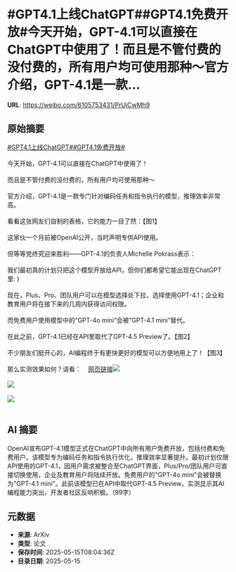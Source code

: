 # #GPT4.1上线ChatGPT##GPT4.1免费开放#今天开始，GPT-4.1可以直接在ChatGPT中使用了！而且是不管付费的没付费的，所有用户均可使用那种～官方介绍，GPT-4.1是一款...

**URL**: https://weibo.com/6105753431/PrUjCwMh9

## 原始摘要

<a href="https://m.weibo.cn/search?containerid=231522type%3D1%26t%3D10%26q%3D%23GPT4.1%E4%B8%8A%E7%BA%BFChatGPT%23&amp;extparam=%23GPT4.1%E4%B8%8A%E7%BA%BFChatGPT%23" data-hide=""><span class="surl-text">#GPT4.1上线ChatGPT#</span></a><a href="https://m.weibo.cn/search?containerid=231522type%3D1%26t%3D10%26q%3D%23GPT4.1%E5%85%8D%E8%B4%B9%E5%BC%80%E6%94%BE%23&amp;extparam=%23GPT4.1%E5%85%8D%E8%B4%B9%E5%BC%80%E6%94%BE%23" data-hide=""><span class="surl-text">#GPT4.1免费开放#</span></a><br><br>今天开始，GPT-4.1可以直接在ChatGPT中使用了！<br><br>而且是不管付费的没付费的，所有用户均可使用那种～<br><br>官方介绍，GPT-4.1是一款专门针对编码任务和指令执行的模型，推理效率非常高。<br><br>看看这张网友们自制的表格，它的能力一目了然：【图1】<br><br>这家伙一个月前被OpenAI公开，当时声明专供API使用。<br><br>但等等党终究迎来胜利——GPT-4.1的负责人Michelle Pokrass表示：<br><br>我们最初真的计划只把这个模型开放给API，但你们都希望它能出现在ChatGPT里: )<br><br>现在，Plus、Pro、团队用户可以在模型选择处下拉，选择使用GPT-4.1；企业和教育用户将在接下来的几周内获得访问权限。<br><br>而免费用户使用模型中的“GPT-4o mini”会被“GPT-4.1 mini”替代。<br><br>在此之前，GPT-4.1已经在API里取代了GPT-4.5 Preview了。【图2】<br><br>不少朋友们挺开心的，AI编程终于有更快更好的模型可以方便地用上了！【图3】<br><br>那么实测效果如何？请看：<a href="https://weibo.cn/sinaurl?u=https%3A%2F%2Fmp.weixin.qq.com%2Fs%2FuPJ_LsSrIfWSj_eUN52tzQ" data-hide=""><span class="url-icon"><img style="width: 1rem;height: 1rem" src="https://h5.sinaimg.cn/upload/2015/09/25/3/timeline_card_small_web_default.png" referrerpolicy="no-referrer"></span><span class="surl-text">网页链接</span></a><img style="" src="https://tvax2.sinaimg.cn/large/006Fd7o3gy1i1fyz0xhqwj30uw0w2jz2.jpg" referrerpolicy="no-referrer"><br><br><img style="" src="https://tvax4.sinaimg.cn/large/006Fd7o3gy1i1fyz1zmozj30oe0w4ad4.jpg" referrerpolicy="no-referrer"><br><br><img style="" src="https://tvax4.sinaimg.cn/large/006Fd7o3gy1i1fyz3bo5oj30ws0by7aw.jpg" referrerpolicy="no-referrer"><br><br>

## AI 摘要

OpenAI宣布GPT-4.1模型正式在ChatGPT中向所有用户免费开放，包括付费和免费用户。该模型专为编码任务和指令执行优化，推理效率显著提升。最初计划仅限API使用的GPT-4.1，因用户需求被整合至ChatGPT界面，Plus/Pro/团队用户可直接切换使用，企业及教育用户将陆续开放。免费用户的"GPT-4o mini"会被替换为"GPT-4.1 mini"。此前该模型已在API中取代GPT-4.5 Preview。实测显示其AI编程能力突出，开发者社区反响积极。（99字）

## 元数据

- **来源**: ArXiv
- **类型**: 论文
- **保存时间**: 2025-05-15T08:04:36Z
- **目录日期**: 2025-05-15
